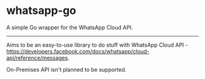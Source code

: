 # whatsapp-go

A simple Go wrapper for the WhatsApp Cloud API.

---

Aims to be an easy-to-use library to do stuff with WhatsApp Cloud API - https://developers.facebook.com/docs/whatsapp/cloud-api/reference/messages.

On-Premises API isn't planned to be supported.